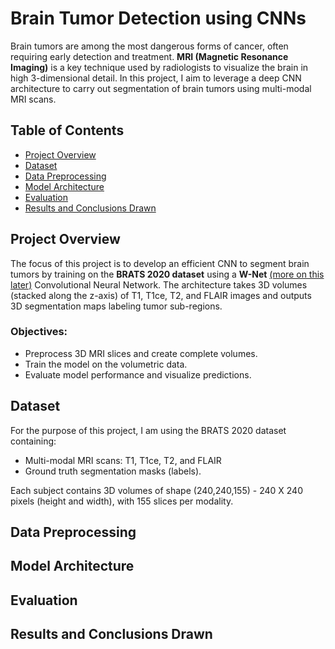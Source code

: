 
# Brain Tumor Detection using CNNs

Brain tumors are among the most dangerous forms of cancer, often requiring early detection and treatment. **MRI (Magnetic Resonance Imaging)** is a key technique used by radiologists to visualize the brain in high 3-dimensional detail.
In this project, I aim to leverage a deep CNN architecture to carry out segmentation of brain tumors using multi-modal MRI scans.

## Table of Contents

- [Project Overview](#project-overview)
- [Dataset](#dataset)
- [Data Preprocessing](#data-preprocessing)
- [Model Architecture](#model-architecture)
- [Evaluation](#evaluation)
- [Results and Conclusions Drawn](#results-and-conclusions-drawn)

## Project Overview

The focus of this project is to develop an efficient CNN to segment brain tumors by training on the **BRATS 2020 dataset** using a **W-Net** [(more on this later)](#model-architecture) Convolutional Neural Network. The architecture takes 3D volumes (stacked along the z-axis) of T1, T1ce, T2, and FLAIR images and outputs 3D segmentation maps labeling tumor sub-regions.

### Objectives: 

- Preprocess 3D MRI slices and create complete volumes.
- Train the model on the volumetric data.
- Evaluate model performance and visualize predictions.

## Dataset

For the purpose of this project, I am using the BRATS 2020 dataset containing:
- Multi-modal MRI scans: T1, T1ce, T2, and FLAIR
- Ground truth segmentation masks (labels).

Each subject contains 3D volumes of shape (240,240,155) - 240 X 240 pixels (height and width), with 155 slices per modality.

## Data Preprocessing

## Model Architecture

## Evaluation

## Results and Conclusions Drawn



